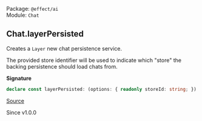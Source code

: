 Package: `@effect/ai`<br />
Module: `Chat`<br />

## Chat.layerPersisted

Creates a `Layer` new chat persistence service.

The provided store identifier will be used to indicate which "store" the
backing persistence should load chats from.

**Signature**

```ts
declare const layerPersisted: (options: { readonly storeId: string; }) => Layer.Layer<Persistence, never, BackingPersistence>
```

[Source](https://github.com/Effect-TS/effect/tree/main/packages/ai/ai/src/Chat.ts#L768)

Since v1.0.0